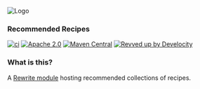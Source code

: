 ![Logo](https://github.com/openrewrite/rewrite/raw/main/doc/logo-oss.png)
### Recommended Recipes

[![ci](https://github.com/openrewrite/rewrite-testing-frameworks/actions/workflows/ci.yml/badge.svg)](https://github.com/openrewrite/rewrite-recommendations/actions/workflows/ci.yml)
[![Apache 2.0](https://img.shields.io/github/license/openrewrite/rewrite-testing-frameworks.svg)](https://www.apache.org/licenses/LICENSE-2.0)
[![Maven Central](https://img.shields.io/maven-central/v/org.openrewrite.recipe/rewrite-recommendations.svg)](https://mvnrepository.com/artifact/org.openrewrite.recipe/rewrite-recommendations)
[![Revved up by Develocity](https://img.shields.io/badge/Revved%20up%20by-Develocity-06A0CE?logo=Gradle&labelColor=02303A)](https://ge.openrewrite.org/scans)

### What is this?

A [Rewrite module](https://github.com/openrewrite/rewrite) hosting recommended collections of recipes.
